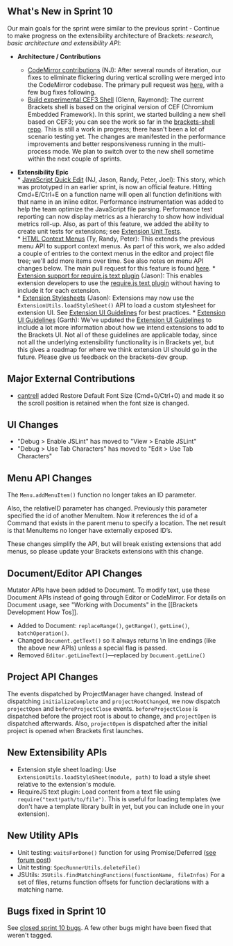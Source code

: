 What's New in Sprint 10
----------------------
Our main goals for the sprint were similar to the previous sprint - Continue to make progress on the extensibility architecture of Brackets: *research, basic architecture and extensibility API*:

* **Architecture / Contributions**
     * [CodeMirror contributions](https://trello.com/c/XxKi7w8x) (NJ): After several rounds of iteration, our fixes to eliminate flickering during vertical scrolling were merged into the CodeMirror codebase. The primary pull request was [here](https://github.com/marijnh/CodeMirror2/pull/551), with a few bug fixes following.
     * [Build experimental CEF3 Shell](https://trello.com/c/8Vuom2dA) (Glenn, Raymond): The current Brackets shell is based on the original version of CEF (Chromium Embedded Framework). In this sprint, we started building a new shell based on CEF3; you can see the work so far in the [brackets-shell repo](https://github.com/adobe/brackets-shell). This is still a work in progress; there hasn't been a lot of scenario testing yet. The changes are manifested in the performance improvements and better responsiveness running in the multi-process mode. We plan to switch over to the new shell sometime within the next couple of sprints.

* **Extensibility Epic**     
      * [JavaScript Quick Edit](https://trello.com/c/8d7sdB54) (NJ, Jason, Randy, Peter, Joel): This story, which was prototyped in an earlier sprint, is now an official feature. Hitting Cmd+E/Ctrl+E on a function name will open all function definitions with that name in an inline editor. Performance instrumentation was added to help the team optimize the JavaScript file parsing. Performance test reporting can now display metrics as a hierarchy to show how individual metrics roll-up. Also, as part of this feature, we added the ability to create unit tests for extensions; see [Extension Unit Tests](https://github.com/adobe/brackets/wiki/Extension-Experiments#wiki-unittests).    
      * [HTML Context Menus](https://trello.com/c/Um2Nlhh9) (Ty, Randy, Peter): This extends the previous menu API to support context menus. As part of this work, we also added a couple of entries to the context menus in the editor and project file tree; we'll add more items over time. See also notes on menu API changes below. The main pull request for this feature is found [here](https://github.com/adobe/brackets/pull/1012).
      * [Extension support for require.js text plugin](https://trello.com/c/BKQnEDRa) (Jason): This enables extension developers to use the [require.js text plugin](https://github.com/requirejs/text) without having to include it for each extension.    
      * [Extension Stylesheets](https://trello.com/c/ltSP2dcY) (Jason): Extensions may now use the `ExtensionUtils.loadStyleSheet()` API to load a custom stylesheet for extension UI. See [Extension UI Guidelines](https://github.com/adobe/brackets/wiki/Extension-UI-Guidelines) for best practices.
      * [Extension UI Guidelines](https://trello.com/c/tDdqua2R) (Garth): We've updated the [Extension UI Guidelines](https://github.com/adobe/brackets/wiki/Extension-UI-Guidelines) to include a lot more information about how we intend extensions to add to the Brackets UI. Not all of these guidelines are applicable today, since not all the underlying extensibility functionality is in Brackets yet, but this gives a roadmap for where we think extension UI should go in the future. Please give us feedback on the brackets-dev group.

Major External Contributions
----------------------------
* [cantrell](http://github.com/cantrell) added Restore Default Font Size (Cmd+0/Ctrl+0) and made it so the scroll position is retained when the font size is changed.

UI Changes
----------
* "Debug > Enable JSLint" has moved to "View > Enable JSLint"
* "Debug > Use Tab Characters" has moved to "Edit > Use Tab Characters"

Menu API Changes
----------------
The `Menu.addMenuItem()` function no longer takes an ID parameter.

Also, the relativeID parameter has changed. Previously this parameter specified the id of another MenuItem. Now it references the id of a Command that exists in the parent menu to specify a location. The net result is that MenuItems no longer have externally exposed ID’s.

These changes simplify the API, but will break existing extensions that add menus, so please update your Brackets extensions with this change.

Document/Editor API Changes
---------------------------
Mutator APIs have been added to Document. To modify text, use these Document APIs instead of going through Editor or CodeMirror. For details on Document usage, see "Working with Documents" in the [[Brackets Development How Tos]].

* Added to Document: `replaceRange()`, `getRange()`, `getLine()`, `batchOperation()`.
* Changed `Document.getText()` so it always returns \n line endings (like the above new APIs) unless a special flag is passed.
* Removed `Editor.getLineText()`&mdash;replaced by `Document.getLine()`

Project API Changes
-------------------
The events dispatched by ProjectManager have changed. Instead of dispatching `initializeComplete` and `projectRootChanged`, we now dispatch `projectOpen` and `beforeProjectClose` events. `beforeProjectClose` is dispatched before the project root is about to change, and `projectOpen` is dispatched afterwards. Also, `projectOpen` is dispatched after the initial project is opened when Brackets first launches.

New Extensibility APIs
----------------------
* Extension style sheet loading: Use `ExtensionUtils.loadStyleSheet(module, path)` to load a style sheet relative to the extension's module.
* RequireJS text plugin: Load content from a text file using `require("text!path/to/file")`. This is useful for loading templates (we don't have a template library built in yet, but you can include one in your extension).

New Utility APIs
----------------
* Unit testing: `waitsForDone()` function for using Promise/Deferred ([see forum post](https://groups.google.com/forum/?fromgroups#!topic/brackets-dev/Y2RrDLv5DPI))
* Unit testing: `SpecRunnerUtils.deleteFile()`
* JSUtils: `JSUtils.findMatchingFunctions(functionName, fileInfos)` For a set of files, returns function offsets for function declarations with a matching name.

Bugs fixed in Sprint 10
----------------------
See [closed sprint 10 bugs](https://github.com/adobe/brackets/issues?labels=sprint+10&page=1&state=closed). A few other bugs might have been fixed that weren't tagged.